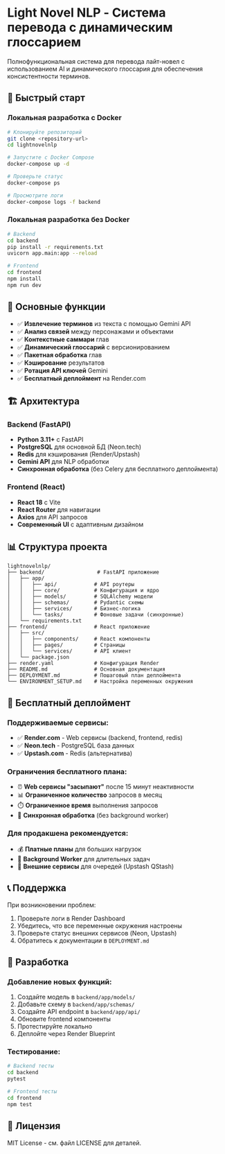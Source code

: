 # Light Novel NLP - Система перевода с динамическим глоссарием

Полнофункциональная система для перевода лайт-новел с использованием AI и динамического глоссария для обеспечения консистентности терминов.

## 🚀 Быстрый старт

### Локальная разработка с Docker

```bash
# Клонируйте репозиторий
git clone <repository-url>
cd lightnovelnlp

# Запустите с Docker Compose
docker-compose up -d

# Проверьте статус
docker-compose ps

# Просмотрите логи
docker-compose logs -f backend
```

### Локальная разработка без Docker

```bash
# Backend
cd backend
pip install -r requirements.txt
uvicorn app.main:app --reload

# Frontend
cd frontend
npm install
npm run dev
```

## 🎯 Основные функции

- ✅ **Извлечение терминов** из текста с помощью Gemini API
- ✅ **Анализ связей** между персонажами и объектами
- ✅ **Контекстные саммари** глав
- ✅ **Динамический глоссарий** с версионированием
- ✅ **Пакетная обработка** глав
- ✅ **Кэширование** результатов
- ✅ **Ротация API ключей** Gemini
- ✅ **Бесплатный деплоймент** на Render.com

## 🏗️ Архитектура

### Backend (FastAPI)
- **Python 3.11+** с FastAPI
- **PostgreSQL** для основной БД (Neon.tech)
- **Redis** для кэширования (Render/Upstash)
- **Gemini API** для NLP обработки
- **Синхронная обработка** (без Celery для бесплатного деплоймента)

### Frontend (React)
- **React 18** с Vite
- **React Router** для навигации
- **Axios** для API запросов
- **Современный UI** с адаптивным дизайном

## 📊 Структура проекта

```
lightnovelnlp/
├── backend/                 # FastAPI приложение
│   ├── app/
│   │   ├── api/            # API роутеры
│   │   ├── core/           # Конфигурация и ядро
│   │   ├── models/         # SQLAlchemy модели
│   │   ├── schemas/        # Pydantic схемы
│   │   ├── services/       # Бизнес-логика
│   │   └── tasks/          # Фоновые задачи (синхронные)
│   └── requirements.txt
├── frontend/               # React приложение
│   ├── src/
│   │   ├── components/     # React компоненты
│   │   ├── pages/          # Страницы
│   │   └── services/       # API клиент
│   └── package.json
├── render.yaml             # Конфигурация Render
├── README.md               # Основная документация
├── DEPLOYMENT.md           # Пошаговый план деплоймента
└── ENVIRONMENT_SETUP.md    # Настройка переменных окружения
```

## 🚀 Бесплатный деплоймент

### Поддерживаемые сервисы:
- ✅ **Render.com** - Web сервисы (backend, frontend, redis)
- ✅ **Neon.tech** - PostgreSQL база данных
- ✅ **Upstash.com** - Redis (альтернатива)

### Ограничения бесплатного плана:
- ⏰ **Web сервисы "засыпают"** после 15 минут неактивности
- 📊 **Ограниченное количество** запросов в месяц
- ⏱️ **Ограниченное время** выполнения запросов
- 🔄 **Синхронная обработка** (без background worker)

### Для продакшена рекомендуется:
- 💰 **Платные планы** для больших нагрузок
- 🔧 **Background Worker** для длительных задач
- 📡 **Внешние сервисы** для очередей (Upstash QStash)

## 📞 Поддержка

При возникновении проблем:
1. Проверьте логи в Render Dashboard
2. Убедитесь, что все переменные окружения настроены
3. Проверьте статус внешних сервисов (Neon, Upstash)
4. Обратитесь к документации в `DEPLOYMENT.md`

## 🔧 Разработка

### Добавление новых функций:
1. Создайте модель в `backend/app/models/`
2. Добавьте схему в `backend/app/schemas/`
3. Создайте API endpoint в `backend/app/api/`
4. Обновите frontend компоненты
5. Протестируйте локально
6. Деплойте через Render Blueprint

### Тестирование:
```bash
# Backend тесты
cd backend
pytest

# Frontend тесты
cd frontend
npm test
```

## 📄 Лицензия

MIT License - см. файл LICENSE для деталей.
